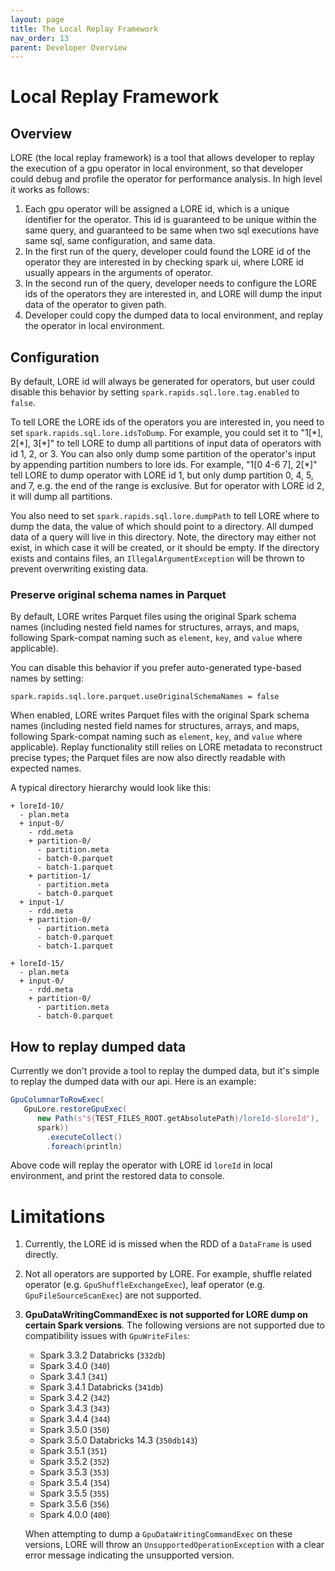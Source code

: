 ```yaml
---
layout: page
title: The Local Replay Framework
nav_order: 13
parent: Developer Overview
---
```


# Local Replay Framework

## Overview

LORE (the local replay framework) is a tool that allows developer to replay the execution of a 
gpu operator in local environment, so that developer could debug and profile the operator for 
performance analysis. In high level it works as follows:

1. Each gpu operator will be assigned a LORE id, which is a unique identifier for the operator. 
   This id is guaranteed to be unique within the same query, and guaranteed to be same when two 
   sql executions have same sql, same configuration, and same data. 
2. In the first run of the query, developer could found the LORE id of the operator they are 
   interested in by checking spark ui, where LORE id usually appears in the arguments of operator.
3. In the second run of the query, developer needs to configure the LORE ids of the operators they 
   are interested in, and LORE will dump the input data of the operator to given path.
4. Developer could copy the dumped data to local environment, and replay the operator in local 
   environment.

## Configuration

By default, LORE id will always be generated for operators, but user could disable this behavior 
by setting `spark.rapids.sql.lore.tag.enabled` to `false`. 

To tell LORE the LORE ids of the operators you are interested in, you need to set 
`spark.rapids.sql.lore.idsToDump`. For example, you could set it to "1[\*], 2[\*], 3[\*]" to tell 
LORE to dump all partitions of input data of operators with id 1, 2, or 3. You can also only dump 
some partition of the operator's input by appending partition numbers to lore ids. For example, 
"1[0 4-6 7], 2[\*]" tell LORE to dump operator with LORE id 1, but only dump partition 0, 4, 5, 
and 7, e.g. the end of the range is exclusive. But for operator with LORE id 2, it will dump all 
partitions. 

You also need to set `spark.rapids.sql.lore.dumpPath` to tell LORE where to dump the data, the 
value of which should point to a directory. All dumped data of a query will live in this 
directory. Note, the directory may either not exist, in which case it will be created, or it should be empty.
If the directory exists and contains files, an `IllegalArgumentException` will be thrown to prevent overwriting existing data.
### Preserve original schema names in Parquet

By default, LORE writes Parquet files using the original Spark schema names (including nested
field names for structures, arrays, and maps, following Spark-compat naming such as `element`,
`key`, and `value` where applicable).

You can disable this behavior if you prefer auto-generated type-based names by setting:

```
spark.rapids.sql.lore.parquet.useOriginalSchemaNames = false
```

When enabled, LORE writes Parquet files with the original Spark schema names (including nested
field names for structures, arrays, and maps, following Spark-compat naming such as `element`,
`key`, and `value` where applicable). Replay functionality still relies on LORE metadata to
reconstruct precise types; the Parquet files are now also directly readable with expected names.


A typical directory hierarchy would look like this:

```console
+ loreId-10/
  - plan.meta
  + input-0/
    - rdd.meta
    + partition-0/
      - partition.meta
      - batch-0.parquet
      - batch-1.parquet
    + partition-1/
      - partition.meta
      - batch-0.parquet
  + input-1/
    - rdd.meta
    + partition-0/
      - partition.meta
      - batch-0.parquet
      - batch-1.parquet
 
+ loreId-15/
  - plan.meta
  + input-0/
    - rdd.meta
    + partition-0/
      - partition.meta
      - batch-0.parquet
```

## How to replay dumped data

Currently we don't provide a tool to replay the dumped data, but it's simple to replay the 
dumped data with our api. Here is an example:

```scala
GpuColumnarToRowExec(
   GpuLore.restoreGpuExec(
      new Path(s"${TEST_FILES_ROOT.getAbsolutePath}/loreId-$loreId"), 
      spark))
        .executeCollect()
        .foreach(println)
```

Above code will replay the operator with LORE id `loreId` in local environment, and print the 
restored data to console.



# Limitations

1. Currently, the LORE id is missed when the RDD of a `DataFrame` is used directly.
2. Not all operators are supported by LORE. For example, shuffle related operator (e.g.
   `GpuShuffleExchangeExec`), leaf operator (e.g. `GpuFileSourceScanExec`) are not supported.
3. **GpuDataWritingCommandExec is not supported for LORE dump on certain Spark versions**.
   The following versions are not supported due to compatibility issues with `GpuWriteFiles`:
   - Spark 3.3.2 Databricks (`332db`)
   - Spark 3.4.0 (`340`)
   - Spark 3.4.1 (`341`)
   - Spark 3.4.1 Databricks (`341db`)
   - Spark 3.4.2 (`342`)
   - Spark 3.4.3 (`343`)
   - Spark 3.4.4 (`344`)
   - Spark 3.5.0 (`350`)
   - Spark 3.5.0 Databricks 14.3 (`350db143`)
   - Spark 3.5.1 (`351`)
   - Spark 3.5.2 (`352`)
   - Spark 3.5.3 (`353`)
   - Spark 3.5.4 (`354`)
   - Spark 3.5.5 (`355`)
   - Spark 3.5.6 (`356`)
   - Spark 4.0.0 (`400`)

   When attempting to dump a `GpuDataWritingCommandExec` on these versions, LORE will throw an
   `UnsupportedOperationException` with a clear error message indicating the unsupported version.
